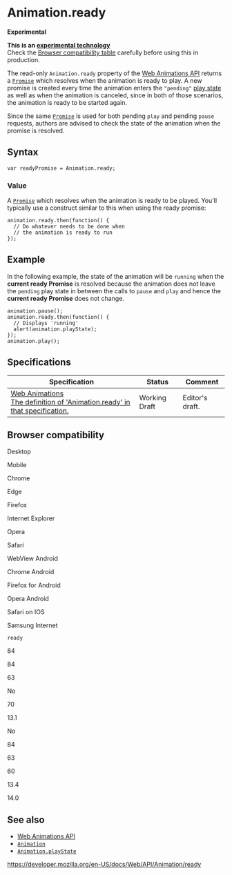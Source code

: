 # Animation.ready

**Experimental**

**This is an [experimental technology](https://developer.mozilla.org/en-US/docs/MDN/Guidelines/Conventions_definitions#experimental)**  
Check the [Browser compatibility table](#browser_compatibility) carefully before using this in production.

The read-only `Animation.ready` property of the [Web Animations API](../web_animations_api) returns a [`Promise`](https://developer.mozilla.org/en-US/docs/Web/JavaScript/Reference/Global_Objects/Promise) which resolves when the animation is ready to play. A new promise is created every time the animation enters the `"pending"` [play state](playstate) as well as when the animation is canceled, since in both of those scenarios, the animation is ready to be started again.

Since the same [`Promise`](https://developer.mozilla.org/en-US/docs/Web/JavaScript/Reference/Global_Objects/Promise) is used for both pending `play` and pending `pause` requests, authors are advised to check the state of the animation when the promise is resolved.

## Syntax

    var readyPromise = Animation.ready;

### Value

A [`Promise`](https://developer.mozilla.org/en-US/docs/Web/JavaScript/Reference/Global_Objects/Promise) which resolves when the animation is ready to be played. You'll typically use a construct similar to this when using the ready promise:

    animation.ready.then(function() {
      // Do whatever needs to be done when
      // the animation is ready to run
    });

## Example

In the following example, the state of the animation will be `running` when the **current ready Promise** is resolved because the animation does not leave the `pending` play state in between the calls to `pause` and `play` and hence the **current ready Promise** does not change.

    animation.pause();
    animation.ready.then(function() {
      // Displays 'running'
      alert(animation.playState);
    });
    animation.play();

## Specifications

<table><thead><tr class="header"><th>Specification</th><th>Status</th><th>Comment</th></tr></thead><tbody><tr class="odd"><td><a href="https://drafts.csswg.org/web-animations-1/#dom-animation-ready">Web Animations<br />
<span class="small">The definition of 'Animation.ready' in that specification.</span></a></td><td><span class="spec-wd">Working Draft</span></td><td>Editor's draft.</td></tr></tbody></table>

## Browser compatibility

Desktop

Mobile

Chrome

Edge

Firefox

Internet Explorer

Opera

Safari

WebView Android

Chrome Android

Firefox for Android

Opera Android

Safari on IOS

Samsung Internet

`ready`

84

84

63

No

70

13.1

No

84

63

60

13.4

14.0

## See also

- [Web Animations API](../web_animations_api)
- [`Animation`](../animation)
- [`Animation.playState`](playstate)

<a href="https://developer.mozilla.org/en-US/docs/Web/API/Animation/ready" class="_attribution-link">https://developer.mozilla.org/en-US/docs/Web/API/Animation/ready</a>
